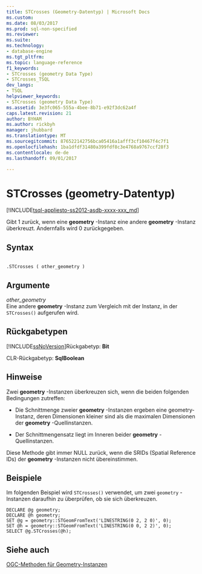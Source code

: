 ```yaml
---
title: STCrosses (Geometry-Datentyp) | Microsoft Docs
ms.custom: 
ms.date: 08/03/2017
ms.prod: sql-non-specified
ms.reviewer: 
ms.suite: 
ms.technology:
- database-engine
ms.tgt_pltfrm: 
ms.topic: language-reference
f1_keywords:
- STCrosses (geometry Data Type)
- STCrosses_TSQL
dev_langs:
- TSQL
helpviewer_keywords:
- STCrosses (geometry Data Type)
ms.assetid: 3e3fc065-555a-4bee-8b71-e92f3dc62a4f
caps.latest.revision: 21
author: BYHAM
ms.author: rickbyh
manager: jhubbard
ms.translationtype: MT
ms.sourcegitcommit: 876522142756bca05416a1afff3cf10467f4c7f1
ms.openlocfilehash: 1ba1dfdf31480a399fdf8c3e4768a9767ccf28f3
ms.contentlocale: de-de
ms.lasthandoff: 09/01/2017

---
```

# <a name="stcrosses-geometry-data-type"></a>STCrosses (geometry-Datentyp)
[!INCLUDE[tsql-appliesto-ss2012-asdb-xxxx-xxx_md](../../includes/tsql-appliesto-ss2012-asdb-xxxx-xxx-md.md)]

Gibt 1 zurück, wenn eine **geometry** -Instanz eine andere **geometry** -Instanz überkreuzt. Andernfalls wird 0 zurückgegeben.
  
## <a name="syntax"></a>Syntax  
  
```  
  
.STCrosses ( other_geometry )  
```  
  
## <a name="arguments"></a>Argumente  
 *other_geometry*  
 Eine andere **geometry** -Instanz zum Vergleich mit der Instanz, in der `STCrosses()` aufgerufen wird.  
  
## <a name="return-types"></a>Rückgabetypen  
 [!INCLUDE[ssNoVersion](../../includes/ssnoversion-md.md)]Rückgabetyp: **Bit**  
  
 CLR-Rückgabetyp: **SqlBoolean**  
  
## <a name="remarks"></a>Hinweise  
 Zwei **geometry** -Instanzen überkreuzen sich, wenn die beiden folgenden Bedingungen zutreffen:  
  
-   Die Schnittmenge zweier **geometry** -Instanzen ergeben eine geometry-Instanz, deren Dimensionen kleiner sind als die maximalen Dimensionen der **geometry** -Quellinstanzen.  
  
-   Der Schnittmengensatz liegt im Inneren beider **geometry** -Quellinstanzen.  
  
 Diese Methode gibt immer NULL zurück, wenn die SRIDs (Spatial Reference IDs) der **geometry** -Instanzen nicht übereinstimmen.  
  
## <a name="examples"></a>Beispiele  
 Im folgenden Beispiel wird `STCrosses()` verwendet, um zwei `geometry` -Instanzen daraufhin zu überprüfen, ob sie sich überkreuzen.  
  
```  
DECLARE @g geometry;  
DECLARE @h geometry;  
SET @g = geometry::STGeomFromText('LINESTRING(0 2, 2 0)', 0);  
SET @h = geometry::STGeomFromText('LINESTRING(0 0, 2 2)', 0);  
SELECT @g.STCrosses(@h);  
```  
  
## <a name="see-also"></a>Siehe auch  
 [OGC-Methoden für Geometry-Instanzen](../../t-sql/spatial-geometry/ogc-methods-on-geometry-instances.md)  
  
  


